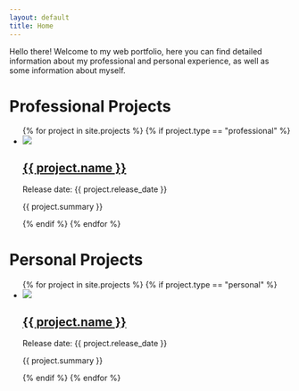 ```yaml
---
layout: default
title: Home
---
```

<div class="maincontent">
  <p> Hello there! Welcome to my web portfolio, here you can find detailed information about my professional and personal experience, as well as some information about myself.</p>

  <h1>Professional Projects</h1>

  <div class="projectviewer">
    <ul>
      {% for project in site.projects %}
        {% if project.type == "professional" %}
        <li>
          <div class="projectcontainer" onclick="window.location='{{ project.url | relative_url }}'">
            <img src="{{ project.imageurl | relative_url }}" class="projectimage">
            <div class="projectpreview">
              <div>
                <h2><a href="{{ project.url | relative_url }}">{{ project.name }}</a></h2>
                <!-- <h3>{{ project.type }}</h3> -->
                <p>Release date: {{ project.release_date }}</p>
                <p> {{ project.summary }} </p>
              </div>
            </div>
          </div>
        </li>
        {% endif %}
      {% endfor %}
    </ul>
  </div>

  <h1>Personal Projects</h1>

  <div class="projectviewer">
    <ul>
      {% for project in site.projects %}
        {% if project.type == "personal" %}
        <li>
          <div class="projectcontainer" onclick="window.location='{{ project.url | relative_url }}'">
            <img src="{{ project.imageurl | relative_url }}" class="projectimage">
            <div class="projectpreview">
              <div>
                <h2><a href="{{ project.url | relative_url }}">{{ project.name }}</a></h2>
                <!-- <h3>{{ project.type }}</h3> -->
                <p>Release date: {{ project.release_date }}</p>
                <p> {{ project.summary }} </p>
              </div>
            </div>
          </div>
        </li>
        {% endif %}
      {% endfor %}
    </ul>
  </div>
</div>